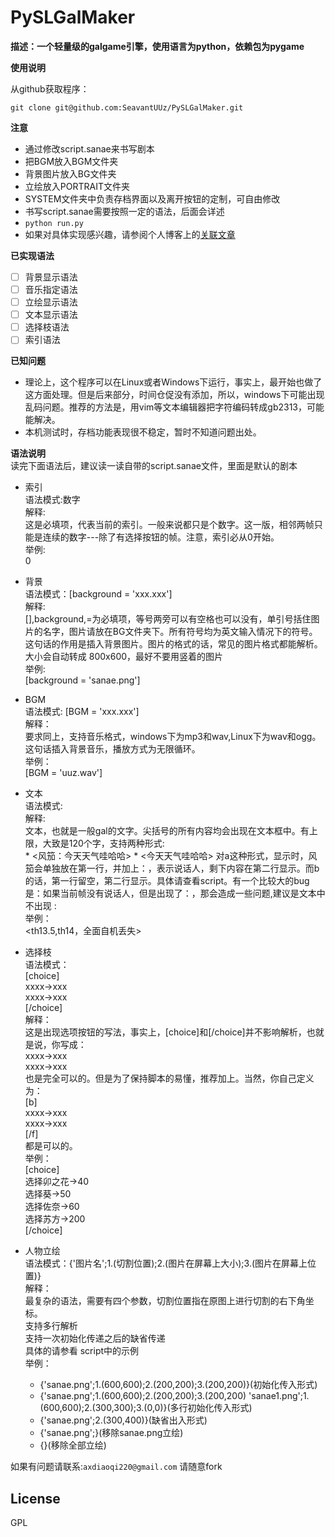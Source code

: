 PySLGalMaker
============

**描述：一个轻量级的galgame引擎，使用语言为python，依赖包为pygame**


**使用说明**

从github获取程序：

    git clone git@github.com:SeavantUUz/PySLGalMaker.git 
**注意**
* 通过修改script.sanae来书写剧本
* 把BGM放入BGM文件夹
* 背景图片放入BG文件夹
* 立绘放入PORTRAIT文件夹
* SYSTEM文件夹中负责存档界面以及离开按钮的定制，可自由修改
* 书写script.sanae需要按照一定的语法，后面会详述
* `python run.py`
* 如果对具体实现感兴趣，请参阅个人博客上的[关联文章](http://www.kochiya.me/2013/01/25/python%E5%88%B6%E4%BD%9Cgalgame%E5%BC%95%E6%93%8E.html)

**已实现语法**
- [ ] 背景显示语法
- [ ] 音乐指定语法
- [ ] 立绘显示语法
- [ ] 文本显示语法
- [ ] 选择枝语法
- [ ] 索引语法

**已知问题**
* 理论上，这个程序可以在Linux或者Windows下运行，事实上，最开始也做了这方面处理。但是后来部分，时间仓促没有添加，所以，windows下可能出现乱码问题。推荐的方法是，用vim等文本编辑器把字符编码转成gb2313，可能能解决。
* 本机测试时，存档功能表现很不稳定，暂时不知道问题出处。

**语法说明**  
读完下面语法后，建议读一读自带的script.sanae文件，里面是默认的剧本  
+ 索引  
    语法模式:数字  
    解释:  
      这是必填项，代表当前的索引。一般来说都只是个数字。这一版，相邻两帧只能是连续的数字---除了有选择按钮的帧。注意，索引必从0开始。  
    举例:      
    0  

+ 背景  
    语法模式：[background = 'xxx.xxx']  
    解释:  
      [],background,=为必填项，等号两旁可以有空格也可以没有，单引号括住图片的名字，图片请放在BG文件夹下。所有符号均为英文输入情况下的符号。这句话的作用是插入背景图片。图片的格式的话，常见的图片格式都能解析。大小会自动转成 800x600，最好不要用竖着的图片  
    举例:  
    [background = 'sanae.png']  

+ BGM  
    语法模式: [BGM = 'xxx.xxx']  
    解释：  
      要求同上，支持音乐格式，windows下为mp3和wav,Linux下为wav和ogg。这句话插入背景音乐，播放方式为无限循环。  
    举例：  
    [BGM = 'uuz.wav']  

+ 文本  
    语法模式: <xxxxxx>  
    解释:  
      文本，也就是一般gal的文字。尖括号的所有内容均会出现在文本框中。有上限，大致是120个字，支持两种形式:  
      * <风笳：今天天气哇哈哈>
      * <今天天气哇哈哈>
      对a这种形式，显示时，风笳会单独放在第一行，并加上：，表示说话人，剩下内容在第二行显示。而b的话，第一行留空，第二行显示。具体请查看script。有一个比较大的bug是：如果当前帧没有说话人，但是出现了：，那会造成一些问题,建议是文本中不出现 :  
    举例：  
    <th13.5,th14，全面自机丢失>  

+ 选择枝  
    语法模式：    
    [choice]    
    xxxx->xxx   
    xxxx->xxx   
    [/choice]   
    解释：      
      这是出现选项按钮的写法，事实上，[choice]和[/choice]并不影响解析，也就是说，你写成：  
      xxxx->xxx  
      xxxx->xxx  
      也是完全可以的。但是为了保持脚本的易懂，推荐加上。当然，你自己定义为：  
      [b]  
      xxxx->xxx  
      xxxx->xxx  
      [/f]  
      都是可以的。  
    举例：  
    [choice]  
    选择卯之花->40  
    选择葵->50  
    选择佐奈->60  
    选择苏方->200  
    [/choice]  

+ 人物立绘  
    语法模式：{'图片名';1.(切割位置);2.(图片在屏幕上大小);3.(图片在屏幕上位置)}  
    解释：  
      最复杂的语法，需要有四个参数，切割位置指在原图上进行切割的右下角坐标。  
      支持多行解析  
      支持一次初始化传递之后的缺省传递  
      具体的请参看 script中的示例  
    举例：  
    * {'sanae.png';1.(600,600);2.(200,200);3.(200,200)}(初始化传入形式)
    * {'sanae.png';1.(600,600);2.(200,200);3.(200,200)
        'sanae1.png';1.(600,600);2.(300,300);3.(0,0)}(多行初始化传入形式)
    * {'sanae.png';2.(300,400)}(缺省出入形式)
    * {'sanae.png';}(移除sanae.png立绘)
    * {}(移除全部立绘)

如果有问题请联系:`axdiaoqi220@gmail.com`
请随意fork

License
-----------------------------
GPL

